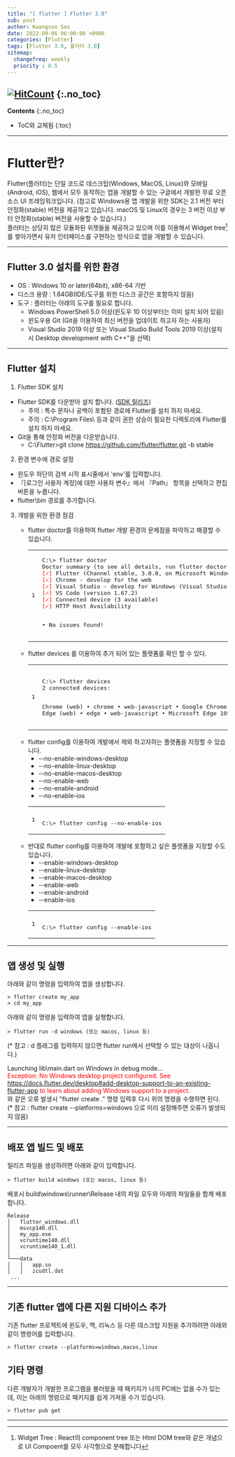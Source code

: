 ```yaml
---
title: "[ flutter ] Flutter 3.0" 
sub: post
author: Kwangsoo Seo
date: 2022-09-06 06:00:00 +0900
categories: [Flutter]
tags: [Flutter 3.0, 플러터 3.0]
sitemap:
  changefreq: weekly
  priority : 0.5
---
```

[![HitCount](https://hits.dwyl.com/MonosLab/post13.svg?style=flat-square)](http://hits.dwyl.com/MonosLab/post13)
{:.no_toc}
---
**Contents**
{:.no_toc}

* ToC와 교체됨
{:toc}  

---  
# Flutter란?   
Flutter(플러터)는 단일 코드로 데스크탑(Windows, MacOS, Linux)와 모바일(Android, iOS), 웹에서 모두 동작하는 앱을 개발할 수 있는 구글에서 개발한 무료 오픈 소스 UI 프레임워크입니다. (참고로 Windows용 앱 개발을 위한 SDK는 2.1 버전 부터 안정화(stable) 버전을 제공하고 있습니다. macOS 및 Linux의 경우는 3 버전 이상 부터 안정화(stable) 버전을 사용할 수 있습니다.)   
플러터는 상당히 많은 모듈화된 위젯들을 제공하고 있으며 이를 이용해서 Widget tree[^footnote_1]를 쌓아가면서 유저 인터페이스를 구현하는 방식으로 앱을 개발할 수 있습니다.

---   

## Flutter 3.0 설치를 위한 환경   
* OS : Windows 10 or later(64bit), x86-64 기반   
* 디스크 용량 : 1.64GB(IDE/도구를 위한 디스크 공간은 포함하지 않음)   
* 도구 : 플러터는 아래의 도구를 필요로 합니다.   
  * Windows PowerShell 5.0 이상(윈도우 10 이상부터는 이미 설치 되어 있음)   
  * 윈도우용 Git (Git을 이용하여 최신 버전을 업데이트 하고자 하는 사용자)   
  * Visual Studio 2019 이상 또는 Visual Studio Build Tools 2019 이상(설치시 Desktop development with C++"을 선택)   

---   

## Flutter 설치  
1. Flutter SDK 설치  
* Flutter SDK를 다운받아 설치 합니다. (<a href="https://docs.flutter.dev/development/tools/sdk/releases?tab=windows">SDK 릴리즈</a>)  
  * 주의 : 특수 문자나 공백이 포함된 경로에 Flutter를 설치 하지 마세요.  
  * 주의 : C:\Program Files\ 등과 같이 권한 상승이 필요한 디렉토리에 Flutter를 설치 하지 마세요.  
* Git을 통해 안정화 버전을 다운받습니다.  
  * C:\Flutter>git clone https://github.com/flutter/flutter.git -b stable  
2. 환경 변수에 경로 설정  
* 윈도우 하단의 검색 시작 표시줄에서 'env'를 입력합니다. 
* 『[로그인 사용자 계정]에 대한 사용자 변수』에서 『Path』 항목을 선택하고 편집 버튼을 누릅니다. 
* flutter\bin 경로를 추가합니다. 
3. 개발을 위한 환경 점검
<ol><ul><li>flutter doctor를 이용하여 flutter 개발 환경의 문제점을 파악하고 해결할 수 있습니다.</li>
<div class="language-plaintext highlighter-rouge">
<div class="highlight"><code><table class="rouge-table"><tbody><tr><td class="rouge-gutter gl"><pre class="lineno">1
</pre></td><td class="rouge-code"><pre>
C:\&gt; flutter doctor
Doctor summary (to see all details, run flutter doctor -v):
<span style="color:red">[✓]</span> Flutter (Channel stable, 3.0.0, on Microsoft Windows [Version 10.0.19044.1706], locale en-US)
<span style="color:red">[✓]</span> Chrome - develop for the web
<span style="color:red">[✓]</span> Visual Studio - develop for Windows (Visual Studio Professional 2022 17.2.0)
<span style="color:red">[✓]</span> VS Code (version 1.67.2)
<span style="color:red">[✓]</span> Connected device (3 available)
<span style="color:red">[✓]</span> HTTP Host Availability

• No issues found!
</pre></td></tr></tbody></table></code></div></div>
<li>flutter devices 를 이용하여 추가 되어 있는 플랫폼를 확인 할 수 있다.</li>
<div class="language-plaintext highlighter-rouge">
<div class="highlight"><code><table class="rouge-table"><tbody><tr><td class="rouge-gutter gl"><pre class="lineno">1
</pre></td><td class="rouge-code"><pre>  
C:\&gt; flutter devices
2 connected devices:

Chrome (web) • chrome • web-javascript • Google Chrome 105.0.5195.127
Edge (web)   • edge   • web-javascript • Microsoft Edge 105.0.1343.53
</pre></td></tr></tbody></table></code></div></div>

<li>flutter config를 이용하여 개발에서 제외 하고자하는 플랫폼을 지정할 수 있습니다.
<ul>
<li>--no-enable-windows-desktop</li>
<li>--no-enable-linux-desktop</li>
<li>--no-enable-macos-desktop</li>
<li>--no-enable-web</li>
<li>--no-enable-android</li>
<li>--no-enable-ios</li>
</ul></li>
<div class="language-plaintext highlighter-rouge">
<div class="highlight"><code><table class="rouge-table"><tbody><tr><td class="rouge-gutter gl"><pre class="lineno">1
</pre></td><td class="rouge-code"><pre>  
C:\&gt; flutter config --no-enable-ios
</pre></td></tr></tbody></table></code></div></div>

<li>반대로 flutter config를 이용하여 개발에 포함하고 싶은 플랫폼을 지정할 수도 있습니다.
<ul>
<li>--enable-windows-desktop</li>
<li>--enable-linux-desktop</li>
<li>--enable-macos-desktop</li>
<li>--enable-web</li>
<li>--enable-android</li>
<li>--enable-ios</li>
</ul></li>
<div class="language-plaintext highlighter-rouge">
<div class="highlight"><code><table class="rouge-table"><tbody><tr><td class="rouge-gutter gl"><pre class="lineno">1
</pre></td><td class="rouge-code"><pre>  
C:\&gt; flutter config --enable-ios
</pre></td></tr></tbody></table></code></div></div>

</ul></ol>

---   

## 앱 생성 및 실행  
아래와 같이 명령을 입력하여 앱을 생성합니다.

```   
> flutter create my_app
> cd my_app
```   
아래와 같이 명령을 입력하여 앱을 실행합니다.

```   
> flutter run -d windows (또는 macos, linux 등)
```   
(* 참고 : d 플래그를 입력하지 않으면 flutter run에서 선택할 수 있는 대상이 나옵니다.)

Launching lib\main.dart on Windows in debug mode...   
<span style="color:red">Exception: No Windows desktop project configured. See   
https://docs.flutter.dev/desktop#add-desktop-support-to-an-existing-flutter-app to learn about adding Windows support to a project.</span>   
와 같은 오류 발생시 "flutter create ." 명령 입력후 다시 위의 명령을 수행하면 된다.   
(* 참고 : flutter create --platforms=windows 으로 미리 설정해주면 오류가 발생되지 않음)

---   

## 배포 앱 빌드 및 배포   
릴리즈 파일을 생성하려면 아래와 같이 입력합니다.

```   
> flutter build windows (또는 macos, linux 등)
```   

배포시 build\windows\runner\Release 내의 파일 모두와 아래의 파일들을 함께 배포합니다.   

```   
Release
│   flutter_windows.dll
│   msvcp140.dll
│   my_app.exe
│   vcruntime140.dll
│   vcruntime140_1.dll
│
└───data
│   │   app.so
│   │   icudtl.dat  
 ...
```   

---   

## 기존 flutter 앱에 다른 지원 디바이스 추가  
기존 flutter 프로젝트에 윈도우, 맥, 리눅스 등 다른 데스크탑 지원을 추가하려면 아래와 같이 명령어를 입력합니다.

```   
> flutter create --platforms=windows,macos,linux
```   

## 기타 명령
다른 개발자가 개발한 프로그램을 불러왔을 때 패키지가 나의 PC에는 없을 수가 있는데, 이는 아래의 명령으로 패키지를 쉽게 가져올 수가 있습니다.   

```   
> flutter pub get   
```   

---  

[^footnote_1]: Widget Tree : React의 component tree 또는 Html DOM tree와 같은 개념으로 UI Compoent를 모두 사각형으로 분해합니다